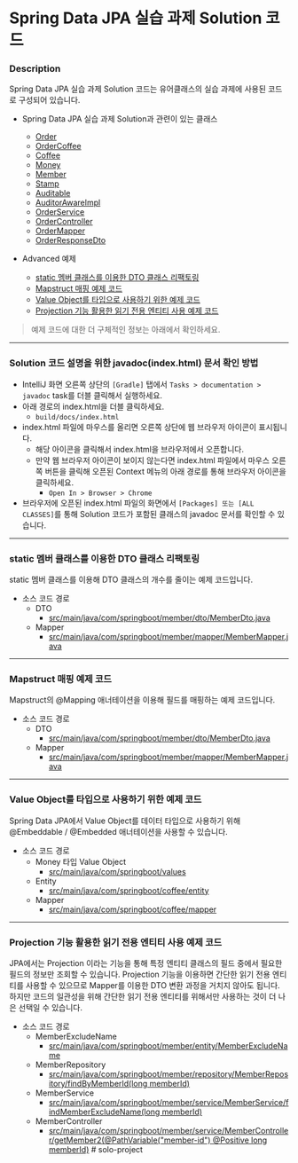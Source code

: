 # Spring Data JPA 실습 과제 Solution 코드

### Description
Spring Data JPA 실습 과제 Solution 코드는 유어클래스의 실습 과제에 사용된 코드로 구성되어 있습니다.

* Spring Data JPA 실습 과제 Solution과 관련이 있는 클래스
  * [Order](https://github.com/Lucky-kor/be-solution-jpa/blob/src/main/java/com/springboot/order/entity/Order.java)
  * [OrderCoffee](https://github.com/Lucky-kor/be-solution-jpa/blob/main/src/main/java/com/springboot/order/entity/OrderCoffee.java)
  * [Coffee](https://github.com/Lucky-kor/be-solution-jpa/blob/main/src/main/java/com/springboot/coffee/entity/Coffee.java)
  * [Money](https://github.com/Lucky-kor/be-solution-jpa/blob/main/src/main/java/com/springboot/values/Money.java)
  * [Member](https://github.com/Lucky-kor/be-solution-jpa/blob/main/src/main/java/com/springboot/member/entity/Member.java)
  * [Stamp](https://github.com/Lucky-kor/be-solution-jpa/blob/main/src/main/java/com/springboot/stamp/Stamp.java)
  * [Auditable](https://github.com/Lucky-kor/be-solution-jpa/blob/main/src/main/java/com/springboot/audit/Auditable.java)
  * [AuditorAwareImpl](https://github.com/Lucky-kor/be-solution-jpa/blob/main/src/main/java/com/springboot/audit/AuditorAwareImpl.java)
  * [OrderService](https://github.com/Lucky-kor/be-solution-jpa/blob/main/src/main/java/com/springboot/order/service/OrderService.java)
  * [OrderController](https://github.com/Lucky-kor/be-solution-jpa/blob/main/src/main/java/com/springboot/order/controller/OrderController.java)
  * [OrderMapper](https://github.com/Lucky-kor/be-solution-jpa/blob/main/src/main/java/com/springboot/order/mapper/OrderMapper.java)
  * [OrderResponseDto](https://github.com/Lucky-kor/be-solution-jpa/blob/main/src/main/java/com/springboot/order/dto/OrderResponseDto.java)
  
* Advanced 예제
  * [static 멤버 클래스를 이용한 DTO 클래스 리팩토링](#static-멤버-클래스를-이용한-dto-클래스-리팩토링)
  * [Mapstruct 매핑 예제 코드](#mapstruct-매핑-예제-코드)
  * [Value Object를 타입으로 사용하기 위한 예제 코드](#value-object를-타입으로-사용하기-위한-예제-코드)
  * [Projection 기능 활용한 읽기 전용 엔티티 사용 예제 코드](#projection-기능-활용한-읽기-전용-엔티티-사용-예제-코드)
  
> 예제 코드에 대한 더 구체적인 정보는 아래에서 확인하세요.

---

### Solution 코드 설명을 위한 javadoc(index.html) 문서 확인 방법
* IntelliJ 화면 오른쪽 상단의 `[Gradle]` 탭에서 `Tasks > documentation > javadoc` task를 더블 클릭해서 실행하세요.
* 아래 경로의 index.html을 더블 클릭하세요.
  * `build/docs/index.html`
* index.html 파일에 마우스를 올리면 오른쪽 상단에 웹 브라우저 아이콘이 표시됩니다.
  * 해당 아이콘을 클릭해서 index.html을 브라우저에서 오픈합니다.
  * 만약 웹 브라우저 아이콘이 보이지 않는다면 index.html 파일에서 마우스 오른쪽 버튼을 클릭해 오픈된 Context 메뉴의 아래 경로를 통해 브라우저 아이콘을 클릭하세요.
    * `Open In > Browser > Chrome`
* 브라우저에 오픈된 index.html 파일의 화면에서 `[Packages] 또는 [ALL CLASSES]`를 통해 Solution 코드가 포함된 클래스의 javadoc 문서를 확인할 수 있습니다.

---

### static 멤버 클래스를 이용한 DTO 클래스 리팩토링
static 멤버 클래스를 이용해 DTO 클래스의 개수를 줄이는 예제 코드입니다.
* 소스 코드 경로
  * DTO
    * [src/main/java/com/springboot/member/dto/MemberDto.java](https://github.com/Lucky-kor/be-solution-jpa/blob/93bf231948a1188fa4ec8005f2cc23f629239878/src/main/java/com/springboot/member/dto/MemberDto.java)
  * Mapper
    * [src/main/java/com/springboot/member/mapper/MemberMapper.java](https://github.com/Lucky-kor/be-solution-jpa/blob/93bf231948a1188fa4ec8005f2cc23f629239878/src/main/java/com/springboot/member/mapper/MemberMapper.java)

---

### Mapstruct 매핑 예제 코드
Mapstruct의 @Mapping 애너테이션을 이용해 필드를 매핑하는 예제 코드입니다.
* 소스 코드 경로
  * DTO
    * [src/main/java/com/springboot/member/dto/MemberDto.java](https://github.com/Lucky-kor/be-solution-jpa/blob/93bf231948a1188fa4ec8005f2cc23f629239878/src/main/java/com/springboot/member/dto/MemberDto.java)
  * Mapper
    * [src/main/java/com/springboot/member/mapper/MemberMapper.java](https://github.com/Lucky-kor/be-solution-jpa/blob/93bf231948a1188fa4ec8005f2cc23f629239878/src/main/java/com/springboot/member/mapper/MemberMapper.java)
---

### Value Object를 타입으로 사용하기 위한 예제 코드
Spring Data JPA에서 Value Object를 데이터 타입으로 사용하기 위해 @Embeddable / @Embedded 애너테이션을 사용할 수 있습니다.
* 소스 코드 경로
  * Money 타입 Value Object
    * [src/main/java/com/springboot/values](https://github.com/Lucky-kor/be-solution-jpa/tree/main/src/main/java/com/springboot/values)
  * Entity
    * [src/main/java/com/springboot/coffee/entity](https://github.com/Lucky-kor/be-solution-jpa/tree/main/src/main/java/com/springboot/coffee/entity)
  * Mapper
    * [src/main/java/com/springboot/coffee/mapper](https://github.com/Lucky-kor/be-solution-jpa/tree/main/src/main/java/com/springboot/coffee/mapper)

---

### Projection 기능 활용한 읽기 전용 엔티티 사용 예제 코드
JPA에서는 Projection 이라는 기능을 통해 특정 엔티티 클래스의 필드 중에서 필요한 필드의 정보만 조회할 수 있습니다.
Projection 기능을 이용하면 간단한 읽기 전용 엔티티를 사용할 수 있으므로 Mapper를 이용한 DTO 변환 과정을 거치지 않아도 됩니다.
하지만 코드의 일관성을 위해 간단한 읽기 전용 엔티티를 위해서만 사용하는 것이 더 나은 선택일 수 있습니다.
* 소스 코드 경로
  * MemberExcludeName
    * [src/main/java/com/springboot/member/entity/MemberExcludeName](https://github.com/Lucky-kor/be-solution-jpa/blob/main/src/main/java/com/springboot/member/entity/MemberExcludeName.java)
  * MemberRepository
    * [src/main/java/com/springboot/member/repository/MemberRepository/findByMemberId(long memberId)](https://github.com/Lucky-kor/be-solution-jpa/blob/main/src/main/java/com/springboot/member/repository/MemberRepository.java)
  * MemberService
    * [src/main/java/com/springboot/member/service/MemberService/findMemberExcludeName(long memberId)](https://github.com/Lucky-kor/be-solution-jpa/blob/main/src/main/java/com/springboot/member/service/MemberService.java)
  * MemberController
    * [src/main/java/com/springboot/member/service/MemberController/getMember2(@PathVariable("member-id") @Positive long memberId)](https://github.com/Lucky-kor/be-solution-jpa/blob/main/src/main/java/com/springboot/member/controller/MemberController.java)
#   s o l o - p r o j e c t  
 